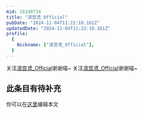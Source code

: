 ```yaml
---
mid: 18148734
title: "凛宫鸢_Official"
pubDate: "2024-11-04T11:22:10.161Z"
updatedDate: "2024-11-04T11:22:10.161Z"
profile:
  {
    Nickname: ["凛宫鸢_Official"],
  }
---
```


关注[凛宫鸢_Official](https://space.bilibili.com/18148734)谢谢喵~ 关注[凛宫鸢_Official](https://space.bilibili.com/18148734)谢谢喵~

## 此条目有待补充
你可以在[这里](https://github.com/Yuhanawa/VTuber.ICU-Content/edit/master/v/凛宫鸢_Official/index.md)编辑本文

